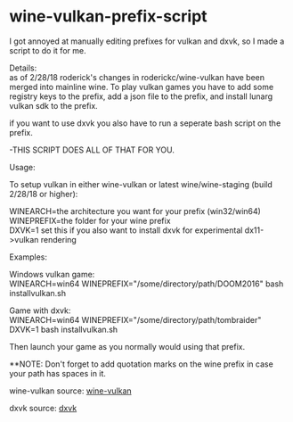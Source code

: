 # wine-vulkan-prefix-script
I got annoyed at manually editing prefixes for vulkan and dxvk, so I made a script to do it for me.  

Details:  
as of 2/28/18 roderick's changes in roderickc/wine-vulkan have been merged into mainline wine. To play vulkan games you have to add some registry keys to the prefix, add a json file to the prefix, and install lunarg vulkan sdk to the prefix.  

if you want to use dxvk you also have to run a seperate bash script on the prefix.  

-THIS SCRIPT DOES ALL OF THAT FOR YOU.  

Usage:  

To setup vulkan in either wine-vulkan or latest wine/wine-staging (build 2/28/18 or higher):  

WINEARCH=the architecture you want for your prefix (win32/win64)  
WINEPREFIX=the folder for your wine prefix  
DXVK=1 set this if you also want to install dxvk for experimental dx11->vulkan rendering  

Examples:  

Windows vulkan game:  
WINEARCH=win64 WINEPREFIX="/some/directory/path/DOOM2016" bash installvulkan.sh  

Game with dxvk:  
WINEARCH=win64 WINEPREFIX="/some/directory/path/tombraider" DXVK=1 bash installvulkan.sh  

Then launch your game as you normally would using that prefix.  

**NOTE: Don't forget to add quotation marks on the wine prefix in case your path has spaces in it.  

wine-vulkan source:
[wine-vulkan](http://github.com/roderickc/wine-vulkan)

dxvk source:
[dxvk](https://github.com/doitsujin/dxvk)
